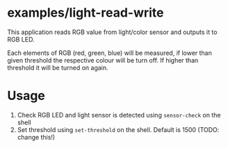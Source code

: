 examples/light-read-write
================
This application reads RGB value from light/color sensor and outputs it
to RGB LED.

Each elements of RGB (red, green, blue) will be measured, if lower than given
threshold the respective colour will be turn off. If higher than threshold
it will be turned on again.

Usage
=====
1. Check RGB LED and light sensor is detected using `sensor-check` on the shell
2. Set threshold using `set-threshold` on the shell. Default is 1500 (TODO: change this!)
